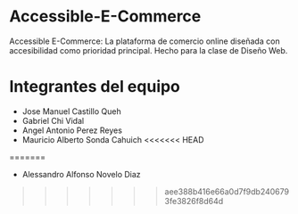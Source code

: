 # Accessible-E-Commerce
Accessible E-Commerce: La plataforma de comercio online diseñada con accesibilidad como prioridad principal. Hecho para la clase de Diseño Web.


# Integrantes del equipo
- Jose Manuel Castillo Queh
- Gabriel Chi Vidal
- Angel Antonio Perez Reyes
- Mauricio Alberto Sonda Cahuich
<<<<<<< HEAD

=======
- Alessandro Alfonso Novelo Diaz
>>>>>>> aee388b416e66a0d7f9db2406793fe3826f8d64d
